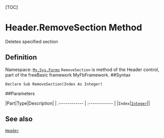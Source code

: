 [TOC]
# Header.RemoveSection Method
Deletes specified section
## Definition
Namespace: [`My.Sys.Forms`](My.Sys.Forms.md)
`RemoveSection` is method of the Header control, part of the freeBasic framework MyFbFramework.
##Syntax
```freeBasic
Declare Sub RemoveSection(Index As Integer)
```

##Parameters

|Part|Type|Description|
| :------------ | :------------ |
|`Index`|[`Integer`]("https://www.freebasic.net/wiki/KeyPgInteger")||
## See also
[`Header`](Header.md)
